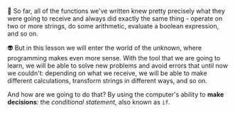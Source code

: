 🥱 So far, all of the functions we've written knew pretty precisely what they were going to receive and always did exactly the same thing - operate on two or more strings, do some arithmetic, evaluate a boolean expression, and so on. 

:alien: But in this lesson we will enter the world of the unknown, where programming makes even more sense. With the tool that we are going to learn, we will be able to solve new problems and avoid errors that until now we couldn't: depending on what we receive, we will be able to make different calculations, transform strings in different ways, and so on.

And how are we going to do that? By using the computer's ability to **make decisions**: the _conditional statement_, also known as `if`.
